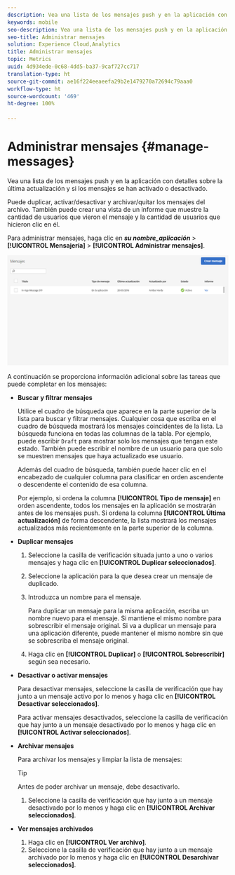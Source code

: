 ```yaml
---
description: Vea una lista de los mensajes push y en la aplicación con detalles sobre la última actualización y el estado activo o desactivado de cada mensaje.
keywords: mobile
seo-description: Vea una lista de los mensajes push y en la aplicación con detalles sobre la última actualización y el estado activo o desactivado de cada mensaje.
seo-title: Administrar mensajes
solution: Experience Cloud,Analytics
title: Administrar mensajes
topic: Metrics
uuid: 4d934ede-0c68-4dd5-ba37-9caf727cc717
translation-type: ht
source-git-commit: ae16f224eeaeefa29b2e1479270a72694c79aaa0
workflow-type: ht
source-wordcount: '469'
ht-degree: 100%

---
```



# Administrar mensajes {#manage-messages}

Vea una lista de los mensajes push y en la aplicación con detalles sobre la última actualización y si los mensajes se han activado o desactivado.

Puede duplicar, activar/desactivar y archivar/quitar los mensajes del archivo. También puede crear una vista de un informe que muestre la cantidad de usuarios que vieron el mensaje y la cantidad de usuarios que hicieron clic en él.

Para administrar mensajes, haga clic en ***su nombre_aplicación*** > **[!UICONTROL Mensajería]** > **[!UICONTROL Administrar mensajes]**.

![](assets/manage_messages.png)

A continuación se proporciona información adicional sobre las tareas que puede completar en los mensajes:

* **Buscar y filtrar mensajes**

   Utilice el cuadro de búsqueda que aparece en la parte superior de la lista para buscar y filtrar mensajes. Cualquier cosa que escriba en el cuadro de búsqueda mostrará los mensajes coincidentes de la lista. La búsqueda funciona en todas las columnas de la tabla. Por ejemplo, puede escribir  `Draft` para mostrar solo los mensajes que tengan este estado. También puede escribir el nombre de un usuario para que solo se muestren mensajes que haya actualizado ese usuario.

   Además del cuadro de búsqueda, también puede hacer clic en el encabezado de cualquier columna para clasificar en orden ascendente o descendente el contenido de esa columna.

   Por ejemplo, si ordena la columna **[!UICONTROL Tipo de mensaje]** en orden ascendente, todos los mensajes en la aplicación se mostrarán antes de los mensajes push. Si ordena la columna **[!UICONTROL Última actualización]** de forma descendente, la lista mostrará los mensajes actualizados más recientemente en la parte superior de la columna.

* **Duplicar mensajes**

   1. Seleccione la casilla de verificación situada junto a uno o varios mensajes y haga clic en **[!UICONTROL Duplicar seleccionados]**.
   1. Seleccione la aplicación para la que desea crear un mensaje de duplicado.
   1. Introduzca un nombre para el mensaje.

      Para duplicar un mensaje para la misma aplicación, escriba un nombre nuevo para el mensaje. Si mantiene el mismo nombre para sobrescribir el mensaje original. Si va a duplicar un mensaje para una aplicación diferente, puede mantener el mismo nombre sin que se sobrescriba el mensaje original.

   1. Haga clic en **[!UICONTROL Duplicar]** o **[!UICONTROL Sobrescribir]** según sea necesario.

* **Desactivar o activar mensajes**

   Para desactivar mensajes, seleccione la casilla de verificación que hay junto a un mensaje activo por lo menos y haga clic en **[!UICONTROL Desactivar seleccionados]**.

   Para activar mensajes desactivados, seleccione la casilla de verificación que hay junto a un mensaje desactivado por lo menos y haga clic en **[!UICONTROL Activar seleccionados]**.

* **Archivar mensajes**

   Para archivar los mensajes y limpiar la lista de mensajes:

   >[!TIP]
   >
   >Antes de poder archivar un mensaje, debe desactivarlo.

   1. Seleccione la casilla de verificación que hay junto a un mensaje desactivado por lo menos y haga clic en **[!UICONTROL Archivar seleccionados]**.

* **Ver mensajes archivados**

   1. Haga clic en **[!UICONTROL Ver archivo]**.
   1. Seleccione la casilla de verificación que hay junto a un mensaje archivado por lo menos y haga clic en **[!UICONTROL Desarchivar seleccionados]**.

